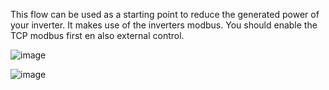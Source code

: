 This flow can be used as a starting point to reduce the generated power of your inverter.
It makes use of the inverters modbus. You should enable the TCP modbus first en also external control.

![image](https://github.com/hansvanlin/SMA-Tripower-5.0---Acitive-Power-Control/assets/108009649/96f105f3-de42-4f0c-b56f-d3e5ef26520d)

![image](https://github.com/hansvanlin/SMA-Tripower-5.0---Acitive-Power-Control/assets/108009649/70224486-1d30-4ba0-a450-6662912a9293)


